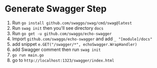 # Generate Swagger Step

1. Run `go install github.com/swaggo/swag/cmd/swag@latest`
2. Run `swag init` then you'll see directory `docs`
3. Run `go get -u github.com/swaggo/echo-swagger`
4. Import `github.com/swaggo/echo-swagger` and add `_ "[module]/docs"`
5. add snippet `e.GET("/swagger/*", echoSwagger.WrapHandler)`
6. add Swagger comment then run `swag init`
7. `go run main.go`
8. go to `http://localhost:1323/swagger/index.html`
